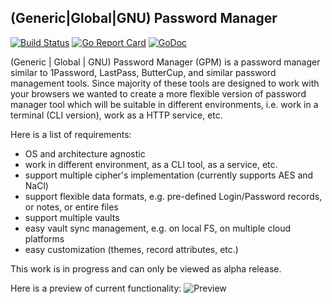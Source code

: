 ## (Generic|Global|GNU) Password Manager

[![Build Status](https://github.com/vkuznet/pwm/actions/workflows/go.yml/badge.svg)](https://github.com/vkuznet/pwm/actions/workflows/go.yml)
[![Go Report Card](https://goreportcard.com/badge/github.com/vkuznet/pwm)](https://goreportcard.com/report/github.com/vkuznet/pwm)
[![GoDoc](https://godoc.org/github.com/vkuznet/pwm?status.svg)](https://godoc.org/github.com/vkuznet/pwm)

(Generic | Global | GNU) Password Manager (GPM) is a password manager similar
to 1Password, LastPass, ButterCup, and similar password management tools.
Since majority of these tools are designed to work with your browsers we
wanted to create a more flexible version of password manager tool which
will be suitable in different environments, i.e. work in a terminal (CLI
version), work as a HTTP service, etc.

Here is a list of requirements:
- OS and architecture agnostic
- work in different environment, as a CLI tool, as a service, etc.
- support multiple cipher's implementation (currently supports AES and NaCl)
- support flexible data formats, e.g. pre-defined Login/Password records,
  or notes, or entire files
- support multiple vaults
- easy vault sync management, e.g. on local FS, on multiple cloud platforms
- easy customization (themes, record attributes, etc.)

This work is in progress and can only be viewed as alpha release.

Here is a preview of current functionality:
![Preview](doc/images/gpm.gif)
